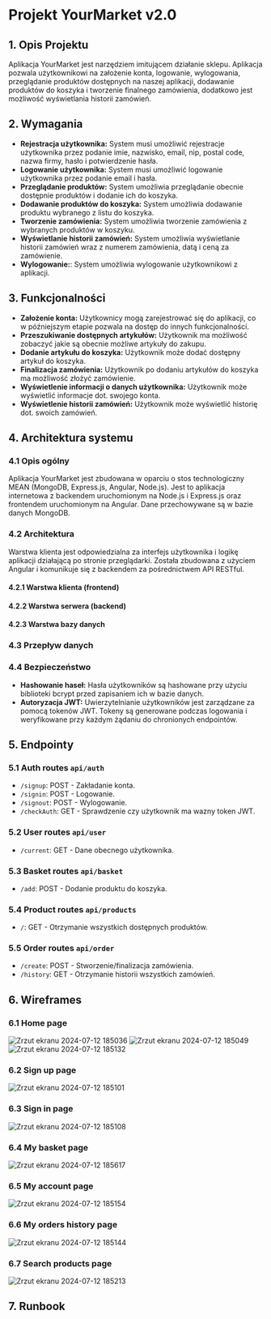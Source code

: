 # Projekt YourMarket v2.0
## 1. Opis Projektu
Aplikacja YourMarket jest narzędziem imitującem działanie sklepu. Aplikacja pozwala użytkownikowi na założenie konta, logowanie, wylogowania, przeglądanie produktów dostępnych na naszej aplikacji, dodawanie produktów do koszyka i tworzenie finalnego zamówienia, dodatkowo jest możliwość wyświetlania historii zamówień. 

## 2. Wymagania 
- **Rejestracja użytkownika:** System musi umożliwić rejestracje użytkownika przez podanie imie, nazwisko, email, nip, postal code, nazwa firmy, hasło i potwierdzenie hasła.
- **Logowanie użytkownika:** System musi umożliwić logowanie użytkownika przez podanie email i hasła.
- **Przeglądanie produktów:** System umożliwia przeglądanie obecnie dostępnie produktów i dodanie ich do koszyka.
- **Dodawanie produktów do koszyka:** System umożliwia dodawanie produktu wybranego z listu do koszyka.
- **Tworzenie zamówienia:** System umożliwia tworzenie zamówienia z wybranych produktów w koszyku.
- **Wyświetlanie historii zamówień:** System umożliwia wyświetlanie historii zamówień wraz z numerem zamówienia, datą i ceną za zamówienie.
- **Wylogowanie:**: System umożliwia wylogowanie użytkownikowi z aplikacji.

## 3. Funkcjonalności 
- **Założenie konta:** Użytkownicy mogą zarejestrować się do aplikacji, co w późniejszym etapie pozwala na dostęp do innych funkcjonalności.
- **Przeszukiwanie dostępnych artykułów:** Użytkownik ma możliwość zobaczyć jakie są obecnie możliwe artykuły do zakupu.
- **Dodanie artykułu do koszyka:** Użytkownik może dodać dostępny artykuł do koszyka.
- **Finalizacja zamówienia:** Użytkownik po dodaniu artykułów do koszyka ma możliwość złożyć zamówienie.
- **Wyświetlenie informacji o danych użytkownika:** Użytkownik może wyświetlić informacje dot. swojego konta.
- **Wyświetlenie historii zamówień:** Użytkownik może wyświetlić historię dot. swoich zamówień.

## 4. Architektura systemu

### 4.1 Opis ogólny
Aplikacja YourMarket jest zbudowana w oparciu o stos technologiczny MEAN (MongoDB, Express.js, Angular, Node.js). Jest to aplikacja internetowa z backendem uruchomionym na Node.js 
i Express.js oraz frontendem uruchomionym na Angular. Dane przechowywane są w bazie danych MongoDB.

### 4.2 Architektura 
Warstwa klienta jest odpowiedzialna za interfejs użytkownika i logikę aplikacji działającą po stronie przeglądarki. Została zbudowana z użyciem Angular i komunikuje się z backendem za pośrednictwem API RESTful.

#### 4.2.1 Warstwa klienta (frontend)

#### 4.2.2 Warstwa serwera (backend)

#### 4.2.3 Warstwa bazy danych 

### 4.3 Przepływ danych

### 4.4 Bezpieczeństwo 
- **Hashowanie haseł:** Hasła użytkowników są hashowane przy użyciu biblioteki bcrypt przed zapisaniem ich w bazie danych.
- **Autoryzacja JWT:** Uwierzytelnianie użytkowników jest zarządzane za pomocą tokenów JWT. Tokeny są generowane podczas logowania i weryfikowane przy każdym żądaniu do chronionych endpointów.

## 5. Endpointy

### 5.1 Auth routes `api/auth`
- `/signup`: POST - Zakładanie konta.
- `/signin`: POST - Logowanie.
- `/signout`: POST - Wylogowanie.
- `/checkAuth`: GET - Sprawdzenie czy użytkownik ma wazny token JWT.
### 5.2 User routes `api/user`
- `/current`: GET - Dane obecnego użytkownika.
### 5.3 Basket routes `api/basket`
- `/add`: POST - Dodanie produktu do koszyka.
### 5.4 Product routes `api/products`
- `/`: GET - Otrzymanie wszystkich dostępnych produktów.
### 5.5 Order routes `api/order`
- `/create`: POST - Stworzenie/finalizacja zamówienia.
- `/history`: GET - Otrzymanie historii wszystkich zamówień.

## 6. Wireframes
### 6.1 Home page
![Zrzut ekranu 2024-07-12 185036](https://github.com/user-attachments/assets/7a7755a1-6de0-4a8f-82f4-82b0de903373)
![Zrzut ekranu 2024-07-12 185049](https://github.com/user-attachments/assets/3bb3e674-e42d-430d-815b-ed153ac7810c)
![Zrzut ekranu 2024-07-12 185132](https://github.com/user-attachments/assets/372435e8-a763-4208-b138-9cfc35cc9682)

### 6.2 Sign up page
![Zrzut ekranu 2024-07-12 185101](https://github.com/user-attachments/assets/a2353860-c45b-43d4-9850-ef72bf8cb2a2)

### 6.3 Sign in page
![Zrzut ekranu 2024-07-12 185108](https://github.com/user-attachments/assets/2afd03c5-c90f-441d-88c1-cfd7402574e4)

### 6.4 My basket page
![Zrzut ekranu 2024-07-12 185617](https://github.com/user-attachments/assets/dd7307cc-3753-44bc-b9a3-627bb88783c6)

### 6.5 My account page
![Zrzut ekranu 2024-07-12 185154](https://github.com/user-attachments/assets/ca525cf2-c8d5-4ce9-8493-a7ecc3af83ad)

### 6.6 My orders history page
![Zrzut ekranu 2024-07-12 185144](https://github.com/user-attachments/assets/873d9d95-cac5-49ee-898d-f66516203135)

### 6.7 Search products page
![Zrzut ekranu 2024-07-12 185213](https://github.com/user-attachments/assets/27bb388f-2aae-42a4-ac57-f44bfd977edb)

## 7. Runbook


  
